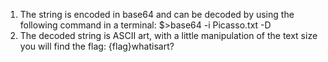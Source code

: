 1) The string is encoded in base64 and can be decoded by using the following command in a terminal:
        $>base64 -i Picasso.txt -D
2) The decoded string is ASCII art, with a little manipulation of the text size you will find the flag: 
        {flag}whatisart?
